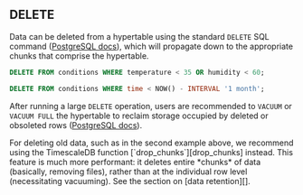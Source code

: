 ## DELETE [](delete)

Data can be deleted from a hypertable using the standard `DELETE` SQL
command ([PostgreSQL docs][postgres-delete]), which will propagate
down to the appropriate chunks that comprise the hypertable.

```sql
DELETE FROM conditions WHERE temperature < 35 OR humidity < 60;

DELETE FROM conditions WHERE time < NOW() - INTERVAL '1 month';
```

After running a large `DELETE` operation, users are recommended to
`VACUUM` or `VACUUM FULL` the hypertable to reclaim storage occupied
by deleted or obsoleted rows ([PostgreSQL docs][postgres-vacuum]).

<highlight type="tip">
For deleting old data, such as in the second example
 above, we recommend using the TimescaleDB function
 [`drop_chunks`][drop_chunks] instead.  This feature is much more
 performant: it deletes entire *chunks* of data (basically, removing
 files), rather than at the individual row level (necessitating
 vacuuming). See the section on [data retention][].
</highlight>


[postgres-delete]: https://www.postgresql.org/docs/current/static/sql-delete.html
[postgres-vacuum]: https://www.postgresql.org/docs/current/static/sql-vacuum.html
[drop_chunks]: /api-reference/{currentVersion}/hypertables-and-chunks/drop_chunks
[data retention]: /how-to-guides/data-retention